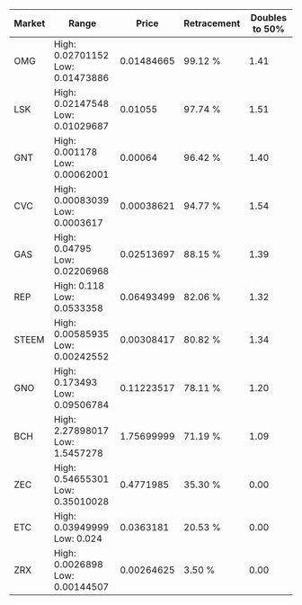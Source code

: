 | Market | Range | Price| Retracement | Doubles to 50% |
| --- | --- | --- | --- | --- |
| OMG | High: 0.02701152<br />Low: 0.01473886 | 0.01484665 | 99.12 % | 1.41 |
| LSK | High: 0.02147548<br />Low: 0.01029687 | 0.01055 | 97.74 % | 1.51 |
| GNT | High: 0.001178<br />Low: 0.00062001 | 0.00064 | 96.42 % | 1.40 |
| CVC | High: 0.00083039<br />Low: 0.0003617 | 0.00038621 | 94.77 % | 1.54 |
| GAS | High: 0.04795<br />Low: 0.02206968 | 0.02513697 | 88.15 % | 1.39 |
| REP | High: 0.118<br />Low: 0.0533358 | 0.06493499 | 82.06 % | 1.32 |
| STEEM | High: 0.00585935<br />Low: 0.00242552 | 0.00308417 | 80.82 % | 1.34 |
| GNO | High: 0.173493<br />Low: 0.09506784 | 0.11223517 | 78.11 % | 1.20 |
| BCH | High: 2.27898017<br />Low: 1.5457278 | 1.75699999 | 71.19 % | 1.09 |
| ZEC | High: 0.54655301<br />Low: 0.35010028 | 0.4771985 | 35.30 % | 0.00 |
| ETC | High: 0.03949999<br />Low: 0.024 | 0.0363181 | 20.53 % | 0.00 |
| ZRX | High: 0.0026898<br />Low: 0.00144507 | 0.00264625 | 3.50 % | 0.00 |
